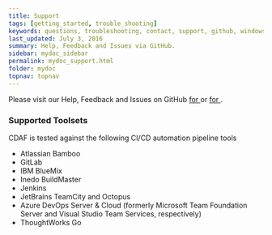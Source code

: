 ```yaml
---
title: Support
tags: [getting_started, trouble_shooting]
keywords: questions, troubleshooting, contact, support, github, windows, linux
last_updated: July 3, 2016
summary: Help, Feedback and Issues via GitHub.
sidebar: mydoc_sidebar
permalink: mydoc_support.html
folder: mydoc
topnav: topnav
---
```


Please visit our Help, Feedback and Issues on GitHub [for <i class="fa fa-windows"></i>](https://github.com/cdaf/windows/issues) or [for <i class="fa fa-linux"></i>](https://github.com/cdaf/linux/issues).

### Supported Toolsets

CDAF is tested against the following CI/CD automation pipeline tools

- Atlassian Bamboo
- GitLab
- IBM BlueMix
- Inedo BuildMaster
- Jenkins
- JetBrains TeamCity and Octopus
- Azure DevOps Server & Cloud (formerly Microsoft Team Foundation Server and Visual Studio Team Services, respectively)
- ThoughtWorks Go
